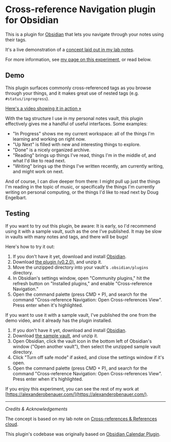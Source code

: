 # Cross-reference Navigation plugin for Obsidian

This is a plugin for [Obsidian](https://obsidian.md/) that lets you navigate through your notes using their tags.

It's a live demonstration of a <a href="https://alexanderobenauer.com/labnotes/015/" target="_blank">concept laid out in my lab notes</a>.

For more information, see <a href="https://alexanderobenauer.com/labnotes/exp001/" target="_blank">my page on this experiment</a>, or read below.

## Demo

This plugin surfaces commonly cross-referenced tags as you browse through your things, and it makes great use of nested tags (e.g. `#status/inprogress`).

[Here's a video showing it in action &raquo;](https://www.youtube.com/embed/sm5HXFNN8jE)

With the tag structure I use in my personal notes vault, this plugin effectively gives me a handful of useful interfaces. Some examples: 

- "In Progress" shows me my current workspace: all of the things I'm learning and working on right now.
- "Up Next" is filled with new and interesting things to explore.
- "Done" is a nicely organized archive.
- "Reading" brings up things I've read, things I'm in the middle of, and what I'd like to read next.
- "Writing" brings up the things I've written recently, am currently writing, and might work on next.

And of course, I can dive deeper from there: I might pull up just the things I'm reading in the topic of music, or specifically the things I'm currently writing on personal computing, or the things I'd like to read next by Doug Engelbart.

## Testing

If you want to try out this plugin, be aware: It is early, so I'd recommend using it with a sample vault, such as the one I've published. It may be slow in vaults with many notes and tags, and there will be bugs!

Here's how to try it out:

1. If you don't have it yet, download and install <a href="https://obsidian.md" target="_blank">Obsidian</a>.
2. Download [the plugin (v0.2.0)](https://github.com/alexobenauer/Cross-reference-Navigation-for-Obsidian/releases/download/0.2.0/plugin_cross-reference-navigation.zip), and unzip it.
3. Move the unzipped directory into your vault's `.obsidian/plugins` directory.
4. In Obsidian's settings window, open "Community plugins," hit the refresh button on "Installed plugins," and enable "Cross-reference Navigation."
5. Open the command palette (press CMD + P), and search for the command "Cross-reference Navigation: Open Cross-references View". Press enter when it's highlighted.

If you want to use it with a sample vault, I've published the one from the demo video, and it already has the plugin installed.

1. If you don't have it yet, download and install <a href="https://obsidian.md" target="_blank">Obsidian</a>.
2. Download <a href="https://alexanderobenauer.com/assets/files/exp001/Sample_Vault.zip" target="_blank">the sample vault</a>, and unzip it.
3. Open Obsidian, click the vault icon in the bottom left of Obsidian's window ("Open another vault"), then select the unzipped sample vault directory.
4. Click "Turn off safe mode" if asked, and close the settings window if it's open.
5. Open the command palette (press CMD + P), and search for the command "Cross-reference Navigation: Open Cross-references View". Press enter when it's highlighted.

If you enjoy this experiment, you can see the rest of my work at [https://alexanderobenauer.com/](https://alexanderobenauer.com/).

---

*Credits & Acknowledgements*

The concept is based on my lab note on [Cross-references & References cloud](https://alexanderobenauer.com/labnotes/015/).

This plugin's codebase was originally based on [Obsidian Calendar Plugin](https://github.com/liamcain/obsidian-calendar-plugin).


